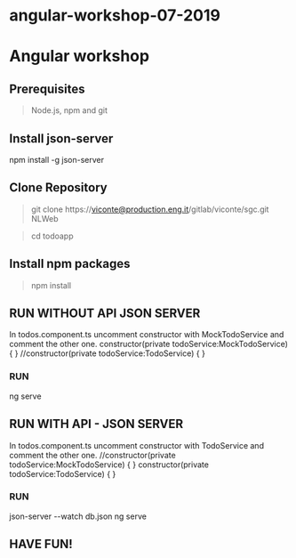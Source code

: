 # angular-workshop-07-2019
# Angular workshop 

## Prerequisites
>Node.js, npm and git

## Install json-server
npm install -g json-server

## Clone Repository
>git clone https://viconte@production.eng.it/gitlab/viconte/sgc.git  NLWeb 

>cd todoapp

## Install npm packages
>npm install

## RUN WITHOUT API JSON SERVER
In todos.component.ts uncomment constructor with MockTodoService and comment the other one. 
constructor(private todoService:MockTodoService) { }
//constructor(private todoService:TodoService) { }

### RUN
ng serve

## RUN WITH API - JSON SERVER
In todos.component.ts uncomment constructor with TodoService and comment the other one. 
//constructor(private todoService:MockTodoService) { }
constructor(private todoService:TodoService) { }

### RUN
json-server --watch db.json
ng serve

## HAVE FUN!
